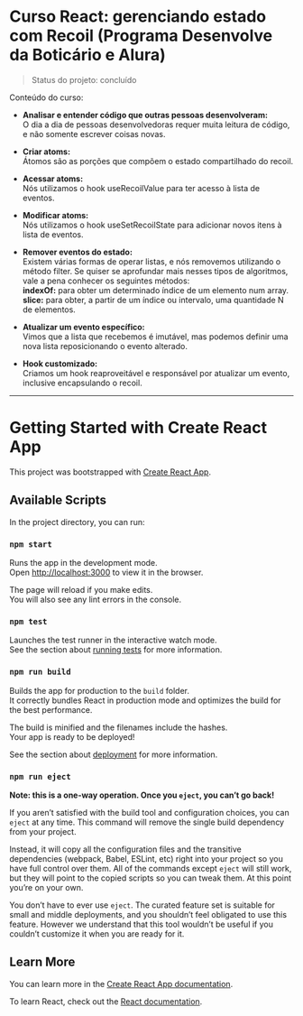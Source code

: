 # Curso React: gerenciando estado com Recoil (Programa Desenvolve da Boticário e Alura)

> Status do projeto: concluído

Conteúdo do curso:

* **Analisar e entender código que outras pessoas desenvolveram:** <br>
O dia a dia de pessoas desenvolvedoras requer muita leitura de código, e não somente escrever coisas novas.

* **Criar atoms:** <br>
Átomos são as porções que compõem o estado compartilhado do recoil.

* **Acessar atoms:** <br>
Nós utilizamos o hook useRecoilValue para ter acesso à lista de eventos.

* **Modificar atoms:** <br>
Nós utilizamos o hook useSetRecoilState para adicionar novos itens à lista de eventos.

* **Remover eventos do estado:** <br>
Existem várias formas de operar listas, e nós removemos utilizando o método filter. Se quiser se aprofundar mais nesses tipos de algoritmos, vale a pena conhecer os seguintes métodos: <br>
**indexOf:** para obter um determinado índice de um elemento num array.
**slice:** para obter, a partir de um índice ou intervalo, uma quantidade N de elementos.

* **Atualizar um evento específico:** <br>
Vimos que a lista que recebemos é imutável, mas podemos definir uma nova lista reposicionando o evento alterado.

* **Hook customizado:** <br>
Criamos um hook reaproveitável e responsável por atualizar um evento, inclusive encapsulando o recoil.

-----

# Getting Started with Create React App

This project was bootstrapped with [Create React App](https://github.com/facebook/create-react-app).

## Available Scripts

In the project directory, you can run:

### `npm start`

Runs the app in the development mode.\
Open [http://localhost:3000](http://localhost:3000) to view it in the browser.

The page will reload if you make edits.\
You will also see any lint errors in the console.

### `npm test`

Launches the test runner in the interactive watch mode.\
See the section about [running tests](https://facebook.github.io/create-react-app/docs/running-tests) for more information.

### `npm run build`

Builds the app for production to the `build` folder.\
It correctly bundles React in production mode and optimizes the build for the best performance.

The build is minified and the filenames include the hashes.\
Your app is ready to be deployed!

See the section about [deployment](https://facebook.github.io/create-react-app/docs/deployment) for more information.

### `npm run eject`

**Note: this is a one-way operation. Once you `eject`, you can’t go back!**

If you aren’t satisfied with the build tool and configuration choices, you can `eject` at any time. This command will remove the single build dependency from your project.

Instead, it will copy all the configuration files and the transitive dependencies (webpack, Babel, ESLint, etc) right into your project so you have full control over them. All of the commands except `eject` will still work, but they will point to the copied scripts so you can tweak them. At this point you’re on your own.

You don’t have to ever use `eject`. The curated feature set is suitable for small and middle deployments, and you shouldn’t feel obligated to use this feature. However we understand that this tool wouldn’t be useful if you couldn’t customize it when you are ready for it.

## Learn More

You can learn more in the [Create React App documentation](https://facebook.github.io/create-react-app/docs/getting-started).

To learn React, check out the [React documentation](https://reactjs.org/).
